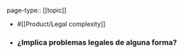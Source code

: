 page-type:: [[topic]]

- #[[Product/Legal complexity]]

- ### ¿Implica problemas legales de alguna forma?



